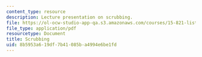```yaml
---
content_type: resource
description: Lecture presentation on scrubbing.
file: https://ol-ocw-studio-app-qa.s3.amazonaws.com/courses/15-821-listening-to-the-customer-fall-2002/8b5953a619df7b41085ba4994e6be1fd_scrubbing20class20slides.pdf
file_type: application/pdf
resourcetype: Document
title: Scrubbing
uid: 8b5953a6-19df-7b41-085b-a4994e6be1fd
---
```

